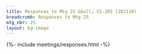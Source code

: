 ```yaml
---
title: Responses to Mtg 25 &bull; CS-205 (202110)
breadcrumb: Responses to Mtg 25
mtg_nbr: 25
layout: bg-image
---
```

 
{%- include meetings/responses.html -%}
